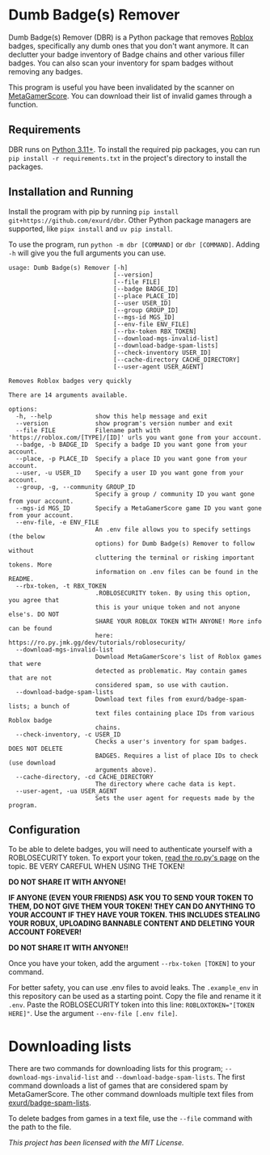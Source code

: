 # Dumb Badge(s) Remover
Dumb Badge(s) Remover (DBR) is a Python package that removes [Roblox](https://www.roblox.com) badges, specifically any dumb ones that you don't want anymore. It can declutter your badge inventory of Badge chains and other various filler badges. You can also scan your inventory for spam badges without removing any badges.

This program is useful you have been invalidated by the scanner on [MetaGamerScore](https://metagamerscore.com/). You can download their list of invalid games through a function.

## Requirements
DBR runs on [Python 3.11+](https://www.python.org/downloads/). To install the required pip packages, you can run `pip install -r requirements.txt` in the project's directory to install the packages.

## Installation and Running
Install the program with pip by running `pip install git+https://github.com/exurd/dbr`. Other Python package managers are supported, like `pipx install` and `uv pip install`.

To use the program, run `python -m dbr [COMMAND]` or `dbr [COMMAND]`. Adding `-h` will give you the full arguments you can use.
```
usage: Dumb Badge(s) Remover [-h]
                             [--version]
                             [--file FILE]
                             [--badge BADGE_ID]
                             [--place PLACE_ID]
                             [--user USER_ID]
                             [--group GROUP_ID]
                             [--mgs-id MGS_ID]
                             [--env-file ENV_FILE]
                             [--rbx-token RBX_TOKEN]
                             [--download-mgs-invalid-list]
                             [--download-badge-spam-lists]
                             [--check-inventory USER_ID]
                             [--cache-directory CACHE_DIRECTORY]
                             [--user-agent USER_AGENT]

Removes Roblox badges very quickly

There are 14 arguments available.

options:
  -h, --help            show this help message and exit
  --version             show program's version number and exit
  --file FILE           Filename path with 'https://roblox.com/[TYPE]/[ID]' urls you want gone from your account.
  --badge, -b BADGE_ID  Specify a badge ID you want gone from your account.
  --place, -p PLACE_ID  Specify a place ID you want gone from your account.
  --user, -u USER_ID    Specify a user ID you want gone from your account.
  --group, -g, --community GROUP_ID
                        Specify a group / community ID you want gone from your account.
  --mgs-id MGS_ID       Specify a MetaGamerScore game ID you want gone from your account.
  --env-file, -e ENV_FILE
                        An .env file allows you to specify settings (the below
                        options) for Dumb Badge(s) Remover to follow without
                        cluttering the terminal or risking important tokens. More
                        information on .env files can be found in the README.
  --rbx-token, -t RBX_TOKEN
                        .ROBLOSECURITY token. By using this option, you agree that
                        this is your unique token and not anyone else's. DO NOT
                        SHARE YOUR ROBLOX TOKEN WITH ANYONE! More info can be found
                        here: https://ro.py.jmk.gg/dev/tutorials/roblosecurity/
  --download-mgs-invalid-list
                        Download MetaGamerScore's list of Roblox games that were
                        detected as problematic. May contain games that are not
                        considered spam, so use with caution.
  --download-badge-spam-lists
                        Download text files from exurd/badge-spam-lists; a bunch of
                        text files containing place IDs from various Roblox badge
                        chains.
  --check-inventory, -c USER_ID
                        Checks a user's inventory for spam badges. DOES NOT DELETE
                        BADGES. Requires a list of place IDs to check (use download
                        arguments above).
  --cache-directory, -cd CACHE_DIRECTORY
                        The directory where cache data is kept.
  --user-agent, -ua USER_AGENT
                        Sets the user agent for requests made by the program.
```

## Configuration
To be able to delete badges, you will need to authenticate yourself with a ROBLOSECURITY token. To export your token, [read the ro.py's page](https://ro.py.jmk.gg/v2.0.0/tutorials/roblosecurity/) on the topic. BE VERY CAREFUL WHEN USING THE TOKEN!

**DO NOT SHARE IT WITH ANYONE!**

**IF ANYONE (EVEN YOUR FRIENDS) ASK YOU TO SEND YOUR TOKEN TO THEM, DO NOT GIVE THEM YOUR TOKEN! THEY CAN DO ANYTHING TO YOUR ACCOUNT IF THEY HAVE YOUR TOKEN. THIS INCLUDES STEALING YOUR ROBUX, UPLOADING BANNABLE CONTENT AND DELETING YOUR ACCOUNT FOREVER!**

**DO NOT SHARE IT WITH ANYONE!!**

Once you have your token, add the argument `--rbx-token [TOKEN]` to your command.

For better safety, you can use .env files to avoid leaks. The `.example_env` in this repository can be used as a starting point. Copy the file and rename it it `.env`. Paste the ROBLOSECURITY token into this line: `ROBLOXTOKEN="[TOKEN HERE]"`. Use the argument `--env-file [.env file]`. 

# Downloading lists
There are two commands for downloading lists for this program; `--download-mgs-invalid-list` and `--download-badge-spam-lists`. The first command downloads a list of games that are considered spam by MetaGamerScore. The other command downloads multiple text files from [exurd/badge-spam-lists](https://github.com/exurd/badge-spam-lists).

To delete badges from games in a text file, use the `--file` command with the path to the file.

*This project has been licensed with the MIT License.*